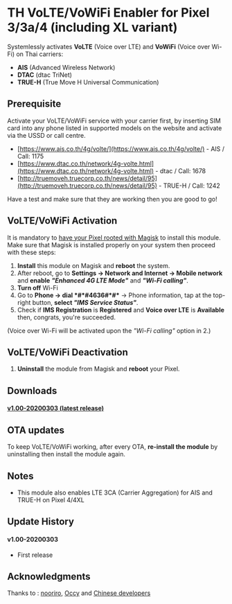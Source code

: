 # TH VoLTE/VoWiFi Enabler for Pixel 3/3a/4 (including XL variant)

Systemlessly activates __VoLTE__ (Voice over LTE) and  __VoWiFi__ (Voice over Wi-Fi) on Thai carriers:

* __AIS__ (Advanced Wireless Network)
* __DTAC__ (dtac TriNet)
* __TRUE-H__ (True Move H Universal Communication)


## Prerequisite

Activate your VoLTE/VoWiFi service with your carrier first, by inserting SIM card into any phone listed in supported models on the website and activate via the USSD or call centre.

* [https://www.ais.co.th/4g/volte/](https://www.ais.co.th/4g/volte/) - AIS / Call: 1175
* [https://www.dtac.co.th/network/4g-volte.html](https://www.dtac.co.th/network/4g-volte.html) - dtac / Call: 1678
* [http://truemoveh.truecorp.co.th/news/detail/95](http://truemoveh.truecorp.co.th/news/detail/95) - TRUE-H / Call: 1242

Have a test and make sure that they are working then you are good to go!


## VoLTE/VoWiFi Activation

It is mandatory to [have your Pixel rooted with Magisk](https://www.xda-developers.com/google-pixel-4-root-magisk/) to install this module.
Make sure that Magisk is installed properly on your system then proceed with these steps:

1. __Install__ this module on Magisk and __reboot__ the system.
2. After reboot, go to __Settings -> Network and Internet -> Mobile network__ and __enable__ __*"Enhanced 4G LTE Mode"*__ and __*"Wi-Fi calling"*__.
3. __Turn off__ Wi-Fi
4. Go to __Phone -> dial \*#\*#4636#\*#\*__ -> Phone information, tap at the top-right button, __select *"IMS Service Status"*__.
4. Check if __IMS Registration__ is __Registered__ and __Voice over LTE__ is __Available__ then, congrats, you're succeeded.

(Voice over Wi-Fi will be activated upon the *"Wi-Fi calling"* option in 2.)

## VoLTE/VoWiFi Deactivation

1. __Uninstall__ the module from Magisk and __reboot__ your Pixel.

## Downloads

#### [__v1.00-20200303__ (latest release)](https://github.com/thongtech/voenabler-th-p3/releases/download/v1.00-20200303/voenabler-th-p3-v1.00-20200303.zip)

## OTA updates

To keep VoLTE/VoWiFi working, after every OTA, __re-install the module__ by uninstalling then install the module again.

## Notes

* This module also enables LTE 3CA (Carrier Aggregation) for AIS and TRUE-H on Pixel 4/4XL

## Update History

#### v1.00-20200303
* First release

## Acknowledgments

Thanks to : [nooriro](https://github.com/Magisk-Modules-Repo/volte-kr-crosshatch/), [Occy](https://m.cafe.naver.com/CommentView.nhn?search.clubid=26545115&search.articleid=159482&search.refcommentid=34700816&search.commentid=34700816&search.menuid=454&search.focus=true&search.showCafeHome=true&search.perPage=5#focusing) and [Chinese developers](https://www.google.com/search?newwindow=1&q=fdr_check)
